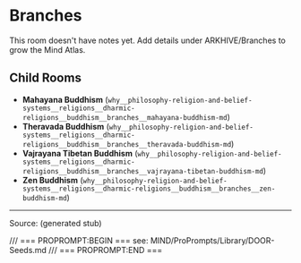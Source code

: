 # Branches

This room doesn't have notes yet. Add details under ARKHIVE/Branches to grow the Mind Atlas.

## Child Rooms
- **Mahayana Buddhism** (`why__philosophy-religion-and-belief-systems__religions__dharmic-religions__buddhism__branches__mahayana-buddhism-md`)
- **Theravada Buddhism** (`why__philosophy-religion-and-belief-systems__religions__dharmic-religions__buddhism__branches__theravada-buddhism-md`)
- **Vajrayana Tibetan Buddhism** (`why__philosophy-religion-and-belief-systems__religions__dharmic-religions__buddhism__branches__vajrayana-tibetan-buddhism-md`)
- **Zen Buddhism** (`why__philosophy-religion-and-belief-systems__religions__dharmic-religions__buddhism__branches__zen-buddhism-md`)

---
Source: (generated stub)

/// === PROPROMPT:BEGIN ===
see: MIND/ProPrompts/Library/DOOR-Seeds.md
/// === PROPROMPT:END ===
